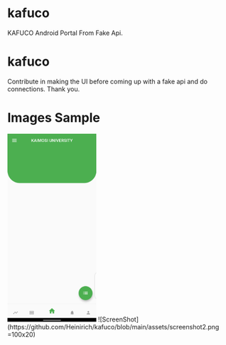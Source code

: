 # kafuco

KAFUCO Android Portal From Fake Api.

# kafuco

Contribute in making the UI before coming up with a fake api and do connections. Thank you. 


# Images Sample
<img src="https://github.com/Heinirich/kafuco/blob/main/assets/screenshot1.png" alt="drawing" style="width:200px;"/>
![ScreenShot](https://github.com/Heinirich/kafuco/blob/main/assets/screenshot2.png =100x20)


